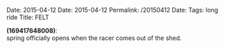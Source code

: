 Date: 2015-04-12
Date: 2015-04-12
Permalink: /20150412
Date: 
Tags: long ride
Title: FELT
  
**(169417648008)**:  
spring officially opens when the racer comes out of the shed.